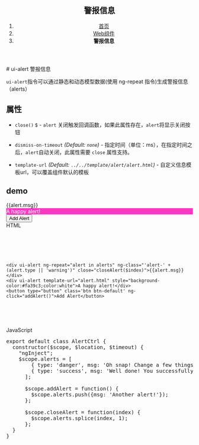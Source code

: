 
<header id="page-header clearfix"> <h2><i class="fa fa-puzzle-piece"></i>警报信息</h2> <ol class="breadcrumb"> <li> <a href="#">首页</a> </li> <li> <a href="#">Web组件</a> </li> <li class="active"> <strong>警报信息</strong> </li> </ol> </header>
# ui-alert 警报信息

<p class="lead"><code>ui-alert</code>指令可以通过静态和动态模型数据(使用 ng-repeat 指令)生成警报信息（alerts）</p>

<!-- <ui-alert class="alert-info">alert-info</ui-alert>
<div ui-alert>alert-info</div> -->

## 属性

* `close()`
  <small class="badge">$</small> - `alert` 关闭触发回调函数，如果此属性存在，`alert`将显示关闭按钮

* `dismiss-on-timeout`
  _(Default: `none`)_ - 指定时间（单位：ms），在指定时间之后，`alert`自动关闭，此属性需要 `close` 属性支持。

* `template-url`
  _(Default: `../../template/alert/alert.html`)_ -
  自定义信息模板url，可以覆盖组件默认的模板

## demo
<div class="row">
<div class="col-md-5">
<div>
<script type="text/ng-template" id="alert.html">
  <div ng-transclude></div>
</script>

<div ui-alert ng-repeat="alert in alerts" ng-class="'alert-' + (alert.type || 'warning')" close="closeAlert($index)">{{alert.msg}}</div>
<div ui-alert template-url="alert.html" style="background-color:#fa39c3;color:white">A happy alert!</div>
<button type="button" class='btn btn-info' ng-click="addAlert()">Add Alert</button>
</div>
</div>
<div class="col-md-7">
<ui-tabset>
<ui-tab>
<ui-tab-heading>HTML</ui-tab-heading>

<pre>
  <div>
    <script type="text/ng-template" id="alert.html">
    <div ng-transclude></div>
    </script>
    <div ui-alert ng-repeat="alert in alerts" ng-class="'alert-' + (alert.type || 'warning')" close="closeAlert($index)">{{alert.msg}}</div>
    <div ui-alert template-url="alert.html" style="background-color:#fa39c3;color:white">A happy alert!</div>
    <button type="button" class='btn btn-default' ng-click="addAlert()">Add Alert</button>
  </div>
</pre>

</ui-tab>
<ui-tab>
<ui-tab-heading>JavaScript</ui-tab-heading>

<pre>
export default class AlertCtrl {
  constructor($scope, $location, $timeout) {
    "ngInject";
    $scope.alerts = [
        { type: 'danger', msg: 'Oh snap! Change a few things up and try submitting again.' },
        { type: 'success', msg: 'Well done! You successfully read this important alert message.' }
      ];

      $scope.addAlert = function() {
        $scope.alerts.push({msg: 'Another alert!'});
      };

      $scope.closeAlert = function(index) {
        $scope.alerts.splice(index, 1);
      };
  }
}
</pre>

</ui-tab>
</ui-tabset>
</div>
</div>
